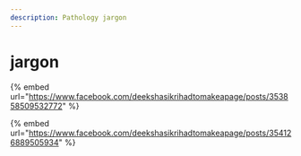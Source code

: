 ```yaml
---
description: Pathology jargon
---
```


# jargon

{% embed url="https://www.facebook.com/deekshasikrihadtomakeapage/posts/353858509532772" %}



{% embed url="https://www.facebook.com/deekshasikrihadtomakeapage/posts/354126889505934" %}





